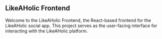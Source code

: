 ## LikeAHolic Frontend

Welcome to the LikeAHolic Frontend, the React-based frontend for the LikeAHolic social app. This project serves as the user-facing interface for interacting with the LikeAHolic platform.
